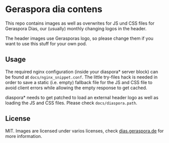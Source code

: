 # Geraspora dia contens

This repo contains images as well as overwrites for JS und CSS files for
Geraspora Dias, our (usually) monthly changing logos in the header.

The header images use Gerasporas logo, so please change them if you want to use
this stuff for your own pod.

## Usage

The required nginx configuration (inside your diaspora\* server block) can be
found at `docs/nginx_snippet.conf`. The little try-files hack is needed in
order to save a static (i.e. empty) fallback file for the JS and CSS file to
avoid client errors while allowing the empty response to get cached.

diaspora\* needs to get patched to load an external header logo as well as
loading the JS and CSS files. Please check `docs/diaspora.path`.

## License

MIT. Images are licensed under varios licenses, check
[dias.geraspora.de](http://dias.geraspora.de/) for more information.
